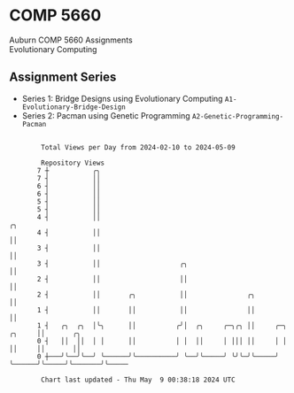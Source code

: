 # COMP 5660
Auburn COMP 5660 Assignments  
Evolutionary Computing

## Assignment Series
- Series 1: Bridge Designs using Evolutionary Computing `A1-Evolutionary-Bridge-Design`
- Series 2: Pacman using Genetic Programming `A2-Genetic-Programming-Pacman`

```

        Total Views per Day from 2024-02-10 to 2024-05-09

        Repository Views
       7 ┼           ╭╮
       7 ┤           ││
       6 ┤           ││
       6 ┤           ││
       5 ┤           ││
       5 ┤           ││
       4 ┤           ││                                                            ╭╮
       4 ┤           ││                                                            ││
       3 ┤           ││                                                            ││
       3 ┤           ││                    ╭╮                                      ││
       2 ┤           ││                    ││                                      ││
       2 ┤           ││       ╭╮           ││               ╭╮                     ││
       1 ┤           ││       ││           ││               ││                     ││
       1 ┤   ╭╮  ╭╮  │╰╮      ││          ╭╯│  ╭╮     ╭─╮╭╮ ││     ╭─╮      ╭╮     ││       ╭╮
       0 ┤   ││  ││  │ │      ││          │ │  ││     │ │││ ││     │ │      ││     ││       ││
       0 ┼───╯╰──╯╰──╯ ╰──────╯╰──────────╯ ╰──╯╰─────╯ ╰╯╰─╯╰─────╯ ╰──────╯╰─────╯╰───────╯╰─────

        Chart last updated - Thu May  9 00:38:18 2024 UTC
        
```
